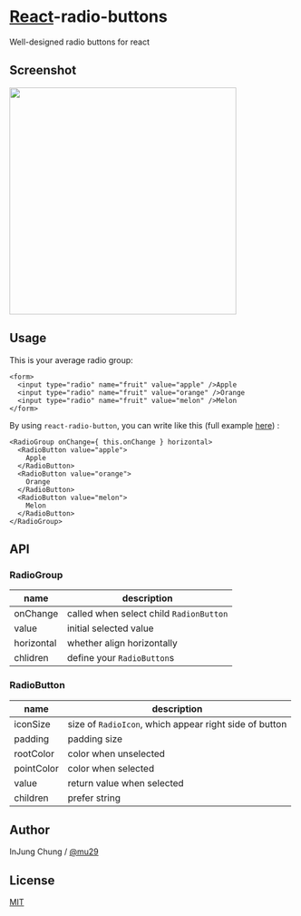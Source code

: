 # [React](http://facebook.github.io/react/)-radio-buttons
Well-designed radio buttons for react


## Screenshot
<img src="https://raw.githubusercontent.com/mu29/react-radio-button/master/example/example.png" width="400" />

## Usage
This is your average radio group:
```
<form>
  <input type="radio" name="fruit" value="apple" />Apple
  <input type="radio" name="fruit" value="orange" />Orange
  <input type="radio" name="fruit" value="melon" />Melon
</form>
```
By using `react-radio-button`, you can write like this (full example [here](https://github.com/mu29/react-radio-button/blob/master/example/example.js)) :
```
<RadioGroup onChange={ this.onChange } horizontal>
  <RadioButton value="apple">
    Apple
  </RadioButton>
  <RadioButton value="orange">
    Orange
  </RadioButton>
  <RadioButton value="melon">
    Melon
  </RadioButton>
</RadioGroup>
```

## API
### RadioGroup
| name     | description    | 
|----------|----------------|
|onChange|called when select child `RadionButton`|
|value|initial selected value|
|horizontal|whether align horizontally|
|chlidren|define your `RadioButton`s|

### RadioButton
| name     | description    | 
|----------|----------------|
|iconSize|size of `RadioIcon`, which appear right side of button|
|padding|padding size|
|rootColor|color when unselected|
|pointColor|color when selected|
|value|return value when selected|
|children|prefer string|

## Author

InJung Chung / [@mu29](http://mu29.github.io/)

## License

[MIT](./LICENSE)
